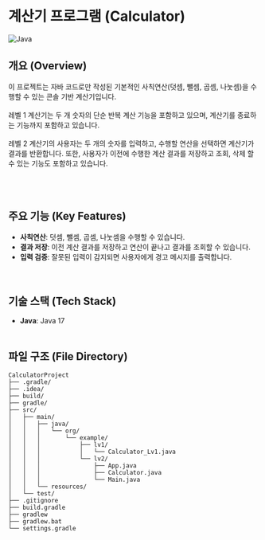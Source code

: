 # 계산기 프로그램 (Calculator)

![Java](https://img.shields.io/badge/Java-17-blue)

## 개요 (Overview)

이 프로젝트는 자바 코드로만 작성된 기본적인 사칙연산(덧셈, 뺄셈, 곱셈, 나눗셈)을 수행할 수 있는 콘솔 기반 계산기입니다.<br><br>
레벨 1 계산기는 두 개 숫자의 단순 반복 계산 기능을 포함하고 있으며, 계산기를 종료하는 기능까지 포함하고 있습니다.<br><br>
레벨 2 계산기의 사용자는 두 개의 숫자를 입력하고, 수행할 연산을 선택하면 계산기가 결과를 반환합니다. 또한, 사용자가 이전에 수행한 계산 결과를 저장하고 조회, 삭제 할 수 있는 기능도 포함하고 있습니다.<br><br>
<br><br>
## 주요 기능 (Key Features)

- **사칙연산**: 덧셈, 뺄셈, 곱셈, 나눗셈을 수행할 수 있습니다.<br>
- **결과 저장**: 이전 계산 결과를 저장하고 연산이 끝나고 결과를 조회할 수 있습니다.<br>
- **입력 검증**: 잘못된 입력이 감지되면 사용자에게 경고 메시지를 출력합니다.<br>
<br><br>
## 기술 스택 (Tech Stack)

- **Java**: Java 17
<br><br>
## 파일 구조 (File Directory)

    CalculatorProject
    ├── .gradle/
    ├── .idea/
    ├── build/
    ├── gradle/
    ├── src/
    │   ├── main/
    │   │   ├── java/
    │   │   │   └── org/
    │   │   │       └── example/
    │   │   │           ├── lv1/
    │   │   │           │   └── Calculator_Lv1.java
    │   │   │           └── lv2/
    │   │   │               ├── App.java
    │   │   │               ├── Calculator.java
    │   │   │               └── Main.java
    │   │   └── resources/
    │   └── test/
    ├── .gitignore
    ├── build.gradle
    ├── gradlew
    ├── gradlew.bat
    └── settings.gradle
